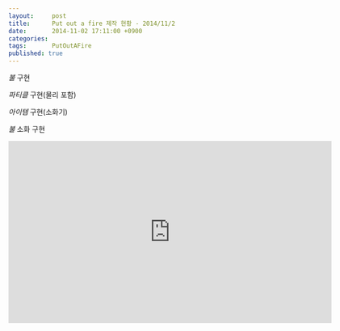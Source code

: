 ```yaml
---
layout:     post
title:      Put out a fire 제작 현황 - 2014/11/2
date:       2014-11-02 17:11:00 +0900
categories: 
tags:       PutOutAFire
published: true
---
```


*불* 구현

*파티클* 구현(물리 포함)

*아이템* 구현(소화기)

*불* 소화 구현

<center><iframe title="Put out a fire 제작 현황 - 2014/11/2" width="640" height="360" src="https://kakaotv.daum.net/embed/player/cliplink/63148444?service=daum_tistory" allowfullscreen frameborder="0" scrolling="no"></iframe></center>